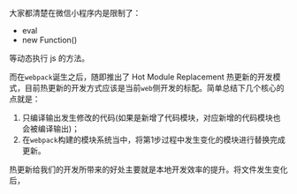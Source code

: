 大家都清楚在微信小程序内是限制了：

* eval
* new Function()

等动态执行 js 的方法。

而在`webpack`诞生之后，随即推出了 Hot Module Replacement 热更新的开发模式，目前热更新的开发方式应该是当前`web`侧开发的标配。简单总结下几个核心的点就是：

1. 只编译输出发生修改的代码(如果是新增了代码模块，对应新增的代码模块也会被编译输出)；
2. 在`webpack`构建的模块系统当中，将第1步过程中发生变化的模块进行替换完成更新。

热更新给我们的开发所带来的好处主要就是本地开发效率的提升。将文件发生变化后，